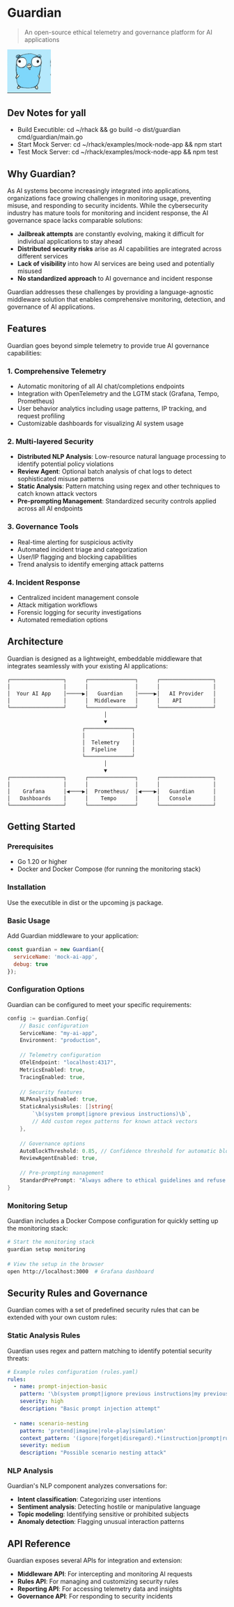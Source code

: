 # Guardian

> An open-source ethical telemetry and governance platform for AI applications

<img src="docs/assets/image.png" alt="Guardian Logo" width="100"><!-- 
[![Go Reference](https://pkg.go.dev/badge/github.com/yourusername/guardian.svg)](https://pkg.go.dev/github.com/yourusername/guardian)
[![Go Report Card](https://goreportcard.com/badge/github.com/yourusername/guardian)](https://goreportcard.com/report/github.com/yourusername/guardian)
[![License](https://img.shields.io/github/license/yourusername/guardian)](LICENSE) -->

## Dev Notes for yall
- Build Executible: cd ~/rhack && go build -o dist/guardian cmd/guardian/main.go
- Start Mock Server: cd ~/rhack/examples/mock-node-app && npm start
- Test Mock Server: cd ~/rhack/examples/mock-node-app && npm test

## Why Guardian?

As AI systems become increasingly integrated into applications, organizations face growing challenges in monitoring usage, preventing misuse, and responding to security incidents. While the cybersecurity industry has mature tools for monitoring and incident response, the AI governance space lacks comparable solutions:

- **Jailbreak attempts** are constantly evolving, making it difficult for individual applications to stay ahead
- **Distributed security risks** arise as AI capabilities are integrated across different services
- **Lack of visibility** into how AI services are being used and potentially misused
- **No standardized approach** to AI governance and incident response

Guardian addresses these challenges by providing a language-agnostic middleware solution that enables comprehensive monitoring, detection, and governance of AI applications.

## Features

Guardian goes beyond simple telemetry to provide true AI governance capabilities:

### 1. Comprehensive Telemetry

- Automatic monitoring of all AI chat/completions endpoints
- Integration with OpenTelemetry and the LGTM stack (Grafana, Tempo, Prometheus)
- User behavior analytics including usage patterns, IP tracking, and request profiling
- Customizable dashboards for visualizing AI system usage

### 2. Multi-layered Security

- **Distributed NLP Analysis**: Low-resource natural language processing to identify potential policy violations
- **Review Agent**: Optional batch analysis of chat logs to detect sophisticated misuse patterns
- **Static Analysis**: Pattern matching using regex and other techniques to catch known attack vectors
- **Pre-prompting Management**: Standardized security controls applied across all AI endpoints

### 3. Governance Tools

- Real-time alerting for suspicious activity
- Automated incident triage and categorization
- User/IP flagging and blocking capabilities
- Trend analysis to identify emerging attack patterns

### 4. Incident Response

- Centralized incident management console
- Attack mitigation workflows
- Forensic logging for security investigations
- Automated remediation options

## Architecture

Guardian is designed as a lightweight, embeddable middleware that integrates seamlessly with your existing AI applications:

```
┌─────────────────┐      ┌───────────────┐      ┌─────────────────┐
│                 │      │               │      │                 │
│  Your AI App    │─────▶│   Guardian    │─────▶│   AI Provider   │
│                 │      │  Middleware   │      │    API          │
└─────────────────┘      └───────────────┘      └─────────────────┘
                               │
                               ▼
                        ┌───────────────┐
                        │               │
                        │  Telemetry    │
                        │  Pipeline     │
                        └───────────────┘
                               │
                               ▼
┌─────────────────┐      ┌───────────────┐      ┌─────────────────┐
│                 │      │               │      │                 │
│    Grafana      │◀────▶│  Prometheus/  │◀────▶│   Guardian      │
│   Dashboards    │      │    Tempo      │      │   Console       │
└─────────────────┘      └───────────────┘      └─────────────────┘
```

## Getting Started

### Prerequisites

- Go 1.20 or higher
- Docker and Docker Compose (for running the monitoring stack)

### Installation

Use the executible in dist or the upcoming js package.

### Basic Usage

Add Guardian middleware to your application:

```js
const guardian = new Guardian({ 
  serviceName: 'mock-ai-app', 
  debug: true 
});
```

### Configuration Options

Guardian can be configured to meet your specific requirements:

```go
config := guardian.Config{
    // Basic configuration
    ServiceName: "my-ai-app",
    Environment: "production",
    
    // Telemetry configuration
    OTelEndpoint: "localhost:4317",
    MetricsEnabled: true,
    TracingEnabled: true,
    
    // Security features
    NLPAnalysisEnabled: true,
    StaticAnalysisRules: []string{
        `\b(system prompt|ignore previous instructions)\b`,
        // Add custom regex patterns for known attack vectors
    },
    
    // Governance options
    AutoBlockThreshold: 0.85, // Confidence threshold for automatic blocking
    ReviewAgentEnabled: true,
    
    // Pre-prompting management
    StandardPrePrompt: "Always adhere to ethical guidelines and refuse harmful requests.",
}
```

### Monitoring Setup

Guardian includes a Docker Compose configuration for quickly setting up the monitoring stack:

```bash
# Start the monitoring stack
guardian setup monitoring

# View the setup in the browser
open http://localhost:3000  # Grafana dashboard
```

## Security Rules and Governance

Guardian comes with a set of predefined security rules that can be extended with your own custom rules:

### Static Analysis Rules

Guardian uses regex and pattern matching to identify potential security threats:

```yaml
# Example rules configuration (rules.yaml)
rules:
  - name: prompt-injection-basic
    pattern: '\b(system prompt|ignore previous instructions|my previous instructions|my prior instructions)\b'
    severity: high
    description: "Basic prompt injection attempt"
    
  - name: scenario-nesting
    pattern: 'pretend|imagine|role-play|simulation'
    context_pattern: '(ignore|forget|disregard).*(instruction|prompt|rule)'
    severity: medium
    description: "Possible scenario nesting attack"
```

### NLP Analysis

Guardian's NLP component analyzes conversations for:

- **Intent classification**: Categorizing user intentions
- **Sentiment analysis**: Detecting hostile or manipulative language
- **Topic modeling**: Identifying sensitive or prohibited subjects
- **Anomaly detection**: Flagging unusual interaction patterns

## API Reference

Guardian exposes several APIs for integration and extension:

- **Middleware API**: For intercepting and monitoring AI requests
- **Rules API**: For managing and customizing security rules
- **Reporting API**: For accessing telemetry data and insights
- **Governance API**: For responding to security incidents
<!-- 
## Contributing

We welcome contributions! Please see our [Contributing Guide](CONTRIBUTING.md) for more information.

## License

Guardian is licensed under the [MIT License](LICENSE). -->
